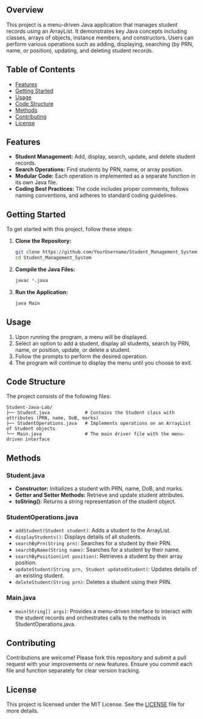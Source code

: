 ## Overview
This project is a menu-driven Java application that manages student records using an ArrayList. It demonstrates key Java concepts including classes, arrays of objects, instance members, and constructors. Users can perform various operations such as adding, displaying, searching (by PRN, name, or position), updating, and deleting student records.

## Table of Contents
- [Features](#features)
- [Getting Started](#getting-started)
- [Usage](#usage)
- [Code Structure](#code-structure)
- [Methods](#methods)
- [Contributing](#contributing)
- [License](#license)

## Features
- **Student Management:** Add, display, search, update, and delete student records.
- **Search Operations:** Find students by PRN, name, or array position.
- **Modular Code:** Each operation is implemented as a separate function in its own Java file.
- **Coding Best Practices:** The code includes proper comments, follows naming conventions, and adheres to standard coding guidelines.

## Getting Started
To get started with this project, follow these steps:

1. **Clone the Repository:**
   ```bash
   git clone https://github.com/YourUsername/Student_Management_System.git
   cd Student_Management_System
   ```

2. **Compile the Java Files:**
   ```bash
   javac *.java
   ```

3. **Run the Application:**
   ```bash
   java Main
   ```

## Usage
1. Upon running the program, a menu will be displayed.
2. Select an option to add a student, display all students, search by PRN, name, or position, update, or delete a student.
3. Follow the prompts to perform the desired operation.
4. The program will continue to display the menu until you choose to exit.

## Code Structure
The project consists of the following files:

```
Student-Java-Lab/
├── Student.java             # Contains the Student class with attributes (PRN, name, DoB, marks)
├── StudentOperations.java   # Implements operations on an ArrayList of Student objects
└── Main.java                # The main driver file with the menu-driven interface
```

## Methods

### Student.java
- **Constructor:** Initializes a student with PRN, name, DoB, and marks.
- **Getter and Setter Methods:** Retrieve and update student attributes.
- **toString():** Returns a string representation of the student object.

### StudentOperations.java
- `addStudent(Student student)`: Adds a student to the ArrayList.
- `displayStudents()`: Displays details of all students.
- `searchByPrn(String prn)`: Searches for a student by their PRN.
- `searchByName(String name)`: Searches for a student by their name.
- `searchByPosition(int position)`: Retrieves a student by their array position.
- `updateStudent(String prn, Student updatedStudent)`: Updates details of an existing student.
- `deleteStudent(String prn)`: Deletes a student using their PRN.

### Main.java
- `main(String[] args)`: Provides a menu-driven interface to interact with the student records and orchestrates calls to the methods in StudentOperations.java.

## Contributing
Contributions are welcome! Please fork this repository and submit a pull request with your improvements or new features. Ensure you commit each file and function separately for clear version tracking.

## License
This project is licensed under the MIT License. See the [LICENSE](LICENSE) file for more details.
